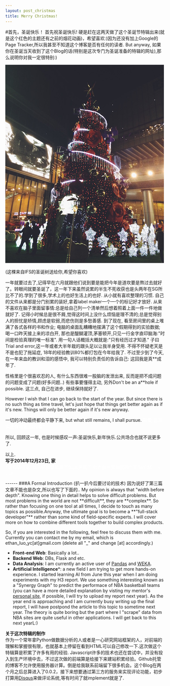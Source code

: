 ```yaml
---
layout: post_christmas
title: Merry Christmas!
---
```


#首先，圣诞快乐！
首先祝圣诞快乐! 硬是赶在这两天做了这个圣诞节特辑出来(就是这个红色的主题还有之前的烟花动画)，希望喜欢:)因为还没有加上Google的Page Tracker,所以我甚至不知道这个博客是否有任何的读者. But anyway, 如果你在圣诞当天收到了这个Blog的话(特别是这次专门为圣诞准备的特辑的网址),那么说明你对我一定很特别:)

![Christmas Tree From IFS](/assets/images/christmas_tree.jpg)

(这棵来自IFS的圣诞树送给你,希望你喜欢)

一年就要过去了,记得早在六月就跟他们说到要是能把今年是道坎要是熬过去就好了。转眼间就要圣诞了，这一年下来虽然说累的半生不死收获也是头两年在SG所比不了的.学到了很多,学术上的也好生活上的也好. 从小就有喜欢整理的习惯. 自己的文件从来都是分门别累的装好,拿着label maker一个一个的标记好才放好. 从来不喜欢在脑子里面留事情:总是给自己列一个清单然后想着照着上面一件一件地做就好了. 记得小时候总是很不屑,觉得这时间上没什么烦恼是理不清的;总是觉得别人的担忧是矫情,顾虑是软弱,而悲伤则是多愁善感. 到了现在, 看至房间里的桌上堆满了各式各样的书和作业; 电脑的桌面乱糟糟地摆满了这个假期得到的实验数据; 喝一口昨天接上来的凉白开, 那也是醍醐灌顶,茅塞顿开,只见一行金字直印脑海:"时间是检验真理的唯一标准". 用一句人话概括大概就是:"只有经历过才知道." 子曰Trial and error,这一年或者大半年栽的跟头足以让我半身受用. 不得不怀疑老天是不是也犯了拖延症, 18年的经验教训80%都打包在今年给我了. 不过至少到了今天,在一年来血的教训和泪的感悟中, 我可以特别负责任的告诉自己: 这回我是真**成年了.

性格里是个很喜欢忍的人, 有什么东西很难一股脑的发泄出来, 反而是把不成问题的问题变成了问题(好多问题..) 有些事要懂得主动, 另外Don't be an a**hole if possible. 这三点, 自己在进步, 继续保持就好了.  

However I wish that I can go back to the start of the year. But since there is no such thing as time travel, let's just hope that things get better again as if it's new. Things will only be better again if it's new anyway.  

一切的冲动最终都会平静下来, but what still remains, I shall pursue. <font color=white><b>彩蛋:这其实还有句话,找找看*</b></font>  

所以, 回顾这一年, 也是时候感叹一声:圣诞快乐,新年快乐.公共场合也就不说更多了.  

以上.  
**写于2014年12月23日, 家**  
<font color=white><b>*这句话在这: </b>以为这就是彩蛋了么,太天真了,也许有一天你就明白了 hint:M_ _ k_ _ _n</font>  

<p style="display:none;">好吧,这是真正的彩蛋了:) 吴艾蔚圣诞快乐! 其实做这个特辑就是想逗你开心, 希望你能够过得好好的. Now laugh at me.<br>这个博客托管在我的Github<a href="https://github.com/ethanluoyc/ethanluoyc.github.io">网址</a>;Github是程序员的Facebook,负责一个程序的版本管理</p>
------
###A Formal Introduction (扒一扒今后要讨论的技术)
因为说好了第三篇文章不能也是杂文,所以也写了下面的..  
My opinion is always that "width before depth". Knowing one thing in detail helps to solve difficult problems. But most problems in the world are not **difficult**, they are **complex**. So rather than focusing on 
one tool at all times, I decide to touch as many topics as possible.Anyway, the ultimate goal is to become a **"full-stack developer"** rather than some kind of field-specific experts. I will cover more on how to combine different tools together to build complex products.

So, if you are interested in the following, feel free to discuss them with me. Currently you can contact me by my email, which is ethan_luo_yc[at]gmail.com (delete all "_" and change [at] accordingly.)
  
* **Front-end Web**: Basically a lot..
* **Backend Web**: DBs, Flask and etc.
* **Data Analysis**: I am currently an active user of [Pandas](http://pandas.pydata.org) and [WEKA](www.cs.waikato.ac.nz/ml/weka
).
* **Artificial Intelligence***: a new field I am trying to get more hands-on experience. I started learning AI from June this year when I am doing experiments with my H3 report. We use something interesting known as a "Synergy Graph"  to predict the performace of NBA basketball teams (you can have a more detailed explanation by visting my mentor's [personal site](http://somchaya.org/index.html), if possible, I will try to upload my report next year). As the year end is approaching and I am currently busy writing up the final report, I will have postpond the article to this topic to sometime next year. The theory is quite boring but the part where I "scrape" data from NBA sites are quite useful in other applications. I will get back to this next yearL:)

**关于这次特辑的制作**  
作为一个常年拿Python做数据分析的人或者是一心研究网站框架的人，对前端的理解和掌握很有限，也就基本上停留在看到HTML可以自己修改一下.这次做这个特辑算是积累了许多有用的经验. Javascript许多的技术也还在尝试中，并没有投入到生产环境中去，不过这次做的前端算是给接下来建站积累经验。Github托管的博客不允许使用服务器计算。倒是给我联系前端留下很多机会。这个Blog在两个月之后总算进入了0.0.2，接下来想要通过第三方的服务来实现评论功能，初步打算用[Disqus](http://docs.disqus.com/developers/universal/)来做评论系统,等有时间了就implement就是了.
